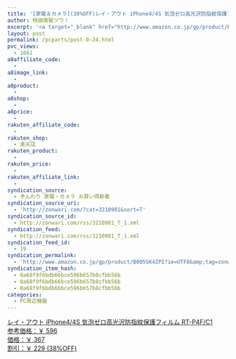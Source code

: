 ```yaml
---
title: '[家電＆カメラ](38%OFF)レイ・アウト iPhone4/4S 気泡ゼロ高光沢防指紋保護フィルム RT-P4F/C1 ￥367'
author: 特価情報ツウ！
excerpt: '<a target="_blank" href="http://www.amazon.co.jp/gp/product/B005SK4ZPI?ie=UTF8&amp;tag=zonwari-22&amp;linkCode=as2&amp;camp=247&amp;creative=7399&amp;creativeASIN=B005SK4ZPI"><img src="http://ecx.images-amazon.com/images/I/21ShjTzse0L._SL100_.jpg"><br>&#12524;&#12452;&#12539;&#12450;&#12454;&#12488; iPhone4/4S &#27671;&#27873;&#12476;&#12525;&#39640;&#20809;&#27810;&#38450;&#25351;&#32011;&#20445;&#35703;&#12501;&#12451;&#12523;&#12512; RT-P4F/C1<br>&#21442;&#32771;&#20385;&#26684;&#65306;&#65509; 596<br>&#20385;&#26684;&#65306;&#65509; 367<br>&#21106;&#24341;&#65306;&#65509; 229 (38%OFF)</a>'
layout: post
permalink: /pcparts/post-0-24.html
pvc_views:
  - 1661
a8affiliate_code:
  - 
a8image_link:
  - 
a8product:
  - 
a8shop:
  - 
a8price:
  - 
rakuten_affiliate_code:
  - 
rakuten_shop:
  - 楽天店
rakuten_product:
  - 
rakuten_price:
  - 
rakuten_affiliate_link:
  - 
syndication_source:
  - ぞんわり 家電・カメラ お買い得新着
syndication_source_uri:
  - 'http://zonwari.com/?cat=3210981&sort=T'
syndication_source_id:
  - http://zonwari.com/rss/3210981_T_1.xml
syndication_feed:
  - http://zonwari.com/rss/3210981_T_1.xml
syndication_feed_id:
  - 19
syndication_permalink:
  - 'http://www.amazon.co.jp/gp/product/B005SK4ZPI?ie=UTF8&amp;tag=zonwari-22&amp;linkCode=as2&amp;camp=247&amp;creative=7399&amp;creativeASIN=B005SK4ZPI'
syndication_item_hash:
  - 0a68f9f6bdb66bce596b657b8cfbb56b
  - 0a68f9f6bdb66bce596b657b8cfbb56b
  - 0a68f9f6bdb66bce596b657b8cfbb56b
categories:
  - PC周辺機器
---
```

[<img src='http://i0.wp.com/ecx.images-amazon.com/images/I/21ShjTzse0L._SL150_.jpg?w=546' title="" alt="" data-recalc-dims="1" />  
レイ・アウト iPhone4/4S 気泡ゼロ高光沢防指紋保護フィルム RT-P4F/C1  
参考価格：￥ 596  
価格：￥ 367  
割引：￥ 229 (38%OFF)][1]

 [1]: http://www.amazon.co.jp/gp/product/B005SK4ZPI?ie=UTF8&#038;tag=tokkajohotsu-22&#038;linkCode=as2&#038;camp=247&#038;creative=7399&#038;creativeASIN=B005SK4ZPI
